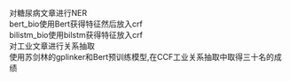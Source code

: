 对糖尿病文章进行NER  
bert_bio使用Bert获得特征然后放入crf  
bilistm_bio使用bilstm获得特征放入crf  
对工业文章进行关系抽取  
使用苏剑林的gplinker和Bert预训练模型,在CCF工业关系抽取中取得三十名的成绩
